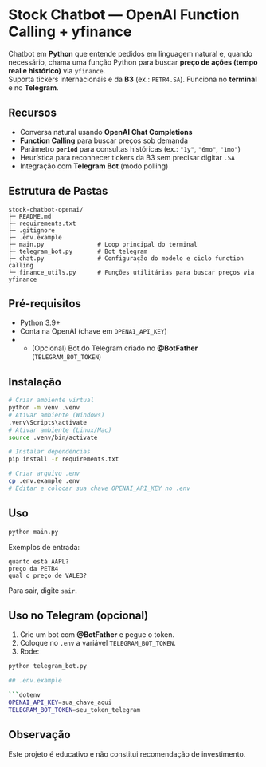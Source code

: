 # Stock Chatbot — OpenAI Function Calling + yfinance

Chatbot em **Python** que entende pedidos em linguagem natural e, quando necessário, chama uma função Python para buscar **preço de ações (tempo real e histórico)** via `yfinance`.  
Suporta tickers internacionais e da **B3** (ex.: `PETR4.SA`). Funciona no **terminal** e no **Telegram**.


## Recursos
- Conversa natural usando **OpenAI Chat Completions**
- **Function Calling** para buscar preços sob demanda
- Parâmetro **`period`** para consultas históricas (ex.: `"1y"`, `"6mo"`, `"1mo"`)
- Heurística para reconhecer tickers da B3 sem precisar digitar `.SA`
- Integração com **Telegram Bot** (modo polling)

## Estrutura de Pastas

```
stock-chatbot-openai/
├─ README.md
├─ requirements.txt
├─ .gitignore
├─ .env.example
├─ main.py               # Loop principal do terminal
├─ telegram_bot.py       # Bot telegram
├─ chat.py               # Configuração do modelo e ciclo function calling
└─ finance_utils.py      # Funções utilitárias para buscar preços via yfinance
```

## Pré-requisitos

* Python 3.9+
* Conta na OpenAI (chave em `OPENAI_API_KEY`)
* - (Opcional) Bot do Telegram criado no **@BotFather** (`TELEGRAM_BOT_TOKEN`)


## Instalação

```bash
# Criar ambiente virtual
python -m venv .venv
# Ativar ambiente (Windows)
.venv\Scripts\activate
# Ativar ambiente (Linux/Mac)
source .venv/bin/activate

# Instalar dependências
pip install -r requirements.txt

# Criar arquivo .env
cp .env.example .env
# Editar e colocar sua chave OPENAI_API_KEY no .env
```

## Uso

```bash
python main.py
```

Exemplos de entrada:

```
quanto está AAPL?
preço da PETR4
qual o preço de VALE3?
```

Para sair, digite `sair`.

## Uso no Telegram (opcional)

1. Crie um bot com **@BotFather** e pegue o token.
2. Coloque no `.env` a variável `TELEGRAM_BOT_TOKEN`.
3. Rode:
```bash
python telegram_bot.py

## .env.example

```dotenv
OPENAI_API_KEY=sua_chave_aqui
TELEGRAM_BOT_TOKEN=seu_token_telegram
```

## Observação

Este projeto é educativo e não constitui recomendação de investimento.
